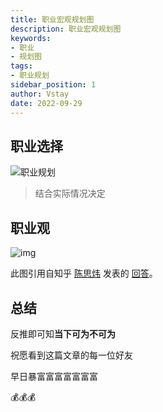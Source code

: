 ```yaml
---
title: 职业宏观规划图
description: 职业宏观规划图
keywords:
- 职业
- 规划图
tags:
- 职业规划
sidebar_position: 1
author: Vstay
date: 2022-09-29
---
```

## 职业选择

![职业规划](https://static.7wate.com/img/2022/01/21/217de37a34568.png)

> 结合实际情况决定

## 职业观

![img](https://static.7wate.com/img/2022/01/21/7c3f6412eb718.jpg)

此图引用自知乎 [陈思炜](https://www.zhihu.com/people/chensiwei36) 发表的 [回答](https://www.zhihu.com/question/21641405/answer/1257229593)。

## 总结

反推即可知**当下可为不可为**

祝愿看到这篇文章的每一位好友

早日暴富富富富富富富

💰💰💰
